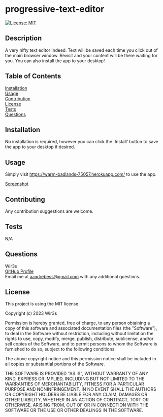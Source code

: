 # progressive-text-editor
 [![License: MIT](https://img.shields.io/badge/License-MIT-yellow.svg)](https://opensource.org/licenses/MIT)

## Description
  A very nifty text editor indeed. Text will be saved each time you click out of the main browser window. Revisit and your content will be there waiting for you. You can also install the app to your desktop!

## Table of Contents
  [Installation](#installation)  
  [Usage](#usage)  
  [Contribution](#contribution)  
  [License](#license)  
  [Tests](#tests)  
  [Questions](#questions)

## Installation
  No installation is required, however you can click the 'Install' button to save the app to your desktop if desired.

## Usage
  Simply visit https://warm-badlands-75057.herokuapp.com/ to use the app.

  
  [Screenshot](jate-text-editor.png)

## Contributing
  Any contribution suggestions are welcome.

## Tests
 N/A

## Questions
  Wir3s  
  [GitHub Profile](https://github.com/Wir3s)  
  Email me at aandrebess@gmail.com with any additional questions.

## License
  This project is using the MIT license.
  
Copyright (c) 2023 Wir3s

Permission is hereby granted, free of charge, to any person obtaining a copy of this software and associated documentation files (the "Software"), to deal in the Software without restriction, including without limitation the rights to use, copy, modify, merge, publish, distribute, sublicense, and/or sell copies of the Software, and to permit persons to whom the Software is furnished to do so, subject to the following conditions:

The above copyright notice and this permission notice shall be included in all copies or substantial portions of the Software.

THE SOFTWARE IS PROVIDED "AS IS", WITHOUT WARRANTY OF ANY KIND, EXPRESS OR IMPLIED, INCLUDING BUT NOT LIMITED TO THE WARRANTIES OF MERCHANTABILITY, FITNESS FOR A PARTICULAR PURPOSE AND NONINFRINGEMENT. IN NO EVENT SHALL THE AUTHORS OR COPYRIGHT HOLDERS BE LIABLE FOR ANY CLAIM, DAMAGES OR OTHER LIABILITY, WHETHER IN AN ACTION OF CONTRACT, TORT OR OTHERWISE, ARISING FROM, OUT OF OR IN CONNECTION WITH THE SOFTWARE OR THE USE OR OTHER DEALINGS IN THE SOFTWARE.

